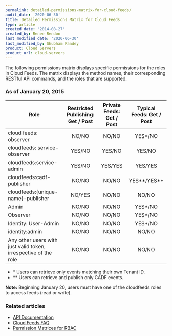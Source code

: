 ```yaml
---
permalink: detailed-permissions-matrix-for-cloud-feeds/
audit_date: '2020-06-30'
title: Detailed Permissions Matrix for Cloud Feeds
type: article
created_date: '2014-08-27'
created_by: Renee Rendon
last_modified_date: '2020-06-30'
last_modified_by: Shubham Pandey
product: Cloud Servers
product_url: cloud-servers
---
```


The following permissions matrix displays specific permissions for the roles in Cloud Feeds. The matrix displays the method names, their corresponding RESTful API commands, and the roles that are supported.

### As of January 20, 2015

| Role | Restricted Publishing: Get / Post | Private Feeds: Get / Post | Typical Feeds: Get / Post |
| --- | :---: | :---: | :---: |
| cloud feeds: observer | NO/NO | NO/NO | YES*/NO |
| cloudfeeds: service-observer | YES/NO |	YES/NO	|YES/NO |
| cloudfeeds:service-admin | YES/NO |YES/YES |YES/YES |
| cloudfeeds:cadf-publisher | NO/NO |	NO/NO  | YES\*\*/YES\*\* |
| cloudfeeds:{unique-name}-publisher | NO/YES | NO/NO | NO/NO |
| Admin | NO/NO	| NO/NO	| YES*/NO |
| Observer | NO/NO| NO/NO	| YES*/NO |
| Identity: User-Admin | NO/NO |	NO/NO | YES*/NO |
| identity:admin | NO/NO|	NO/NO |	NO/NO |
| Any other users with just valid token, irrespective of the role | NO/NO	| NO/NO | NO/NO |

* \* Users can retrieve only events matching their own Tenant ID.
* \*\* Users can retrieve and publish only CADF events.


**Note:** Beginning January 20, users must have one of the cloudfeeds roles to access feeds (read or write).

### Related articles
-  [API Documentation](https://docs.rackspace.com/docs/)
-  [Cloud Feeds FAQ](/how-to/cloud-feeds-faq)
-  [Permission Matrices for RBAC](/how-to/permissions-matrix-for-role-based-access-control-rbac)
